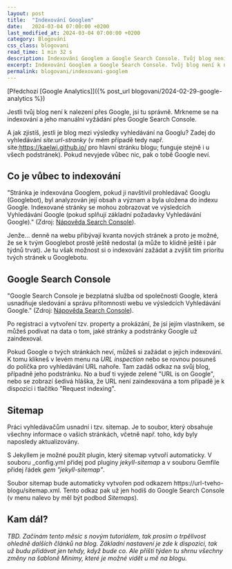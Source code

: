 ```yaml
---
layout: post
title:  "Indexování Googlem"
date:   2024-03-04 07:00:00 +0200
last_modified_at: 2024-03-04 07:00:00 +0200
category: Blogování
css_class: blogovani
read_time: 1 min 32 s
description: Indexování Googlem a Google Search Console. Tvůj blog není k nalezení na Googlu? Problém je pravděpodobně v tom, že ho ještě nenavštívil Googlebot!
excerpt: Indexování Googlem a Google Search Console. Tvůj blog není k nalezení na Googlu? Problém je pravděpodobně v tom, že ho ještě nenavštívil Googlebot!
permalink: blogovani/indexovani-googlem
---
```


[Předchozí [Google Analytics]]({% post_url blogovani/2024-02-29-google-analytics %})

Jestli tvůj blog není k nalezení přes Google, jsi tu správně. Mrkneme se na indexování a jeho manuální vyžádání přes Google Search Console.

A jak zjistíš, jestli je blog mezi výsledky vyhledávání na Googlu? Zadej do vyhledávání *site:url-stranky* (v mém případě tedy např. site:https://kaelwi.github.io/ pro hlavní stránku blogu; funguje stejně i u všech podstránek). Pokud nevyjede vůbec nic, pak o tobě Google neví.

## Co je vůbec to indexování

"Stránka je indexována Googlem, pokud ji navštívil prohledávač Googlu (Googlebot), byl analyzován její obsah a význam a byla uložena do indexu Google. Indexované stránky se mohou zobrazovat ve výsledcích Vyhledávání Google (pokud splňují základní požadavky Vyhledávání Google)." (Zdroj: [Nápověda Search Console](https://support.google.com/webmasters/answer/7645831?hl=cs)).

Jenže... denně na webu přibývají kvanta nových stránek a proto je možné, že se k tvým Googlebot prostě ještě nedostal (a může to klidně ještě i pár týdnů trvat). Je tu však možnost si o indexování zažádat a zvýšit tím prioritu tvých stránek u Googlebotu.

## Google Search Console

"Google Search Console je bezplatná služba od společnosti Google, která usnadňuje sledování a správu přítomnosti webu ve výsledcích Vyhledávání Google." (Zdroj: [Nápověda Search Console](https://support.google.com/webmasters/answer/7645831?hl=cs)).

Po registraci a vytvoření tzv. property a prokázání, že jsi jejím vlastníkem, se můžeš podívat na data o tom, jaké stránky a podstránky Google už zaindexoval.

Pokud Google o tvých stránkách neví, můžeš si zažádat o jejich indexování. K tomu klikneš v levém menu na *URL inspection* nebo se rovnou posuneš do políčka pro vyhledávání URL nahoře. Tam zadáš odkaz na svůj blog, případně jeho podstránku. No a buď ti vyjede zelené "URL is on Google", nebo se zobrazí šedivá hláška, že URL není zaindexována a tom případě je k dispozici i tlačítko "Request indexing".

## Sitemap

Práci vyhledávačům usnadní i tzv. sitemap. Je to soubor, který obsahuje všechny informace o vašich stránkách, včetně např. toho, kdy byly naposledy aktualizovány.

S Jekyllem je možné použít plugin, který sitemap vytvoří automaticky. V souboru _config.yml přidej pod pluginy *jekyll-sitemap* a v souboru Gemfile přidej řádek *gem "jekyll-sitemap"*.

Soubor sitemap bude automaticky vytvořen pod odkazem https://url-tveho-blogu/sitemap.xml. Tento odkaz pak už jen hodíš do Google Search Console (v menu nalevo by měl být podbod *Sitemaps*).

## Kam dál?

*TBD. Začínám tento měsíc s novým tutoriálem, tak prosím o trpělivost ohledně dalších článků na blog. Základní nastavení je zde k dispozici, tak už budu přidávat jen tehdy, když bude co. Ale příští týden tu shrnu všechny změny na šabloně Minimy, které je možné vidět u mě na blogu.*
